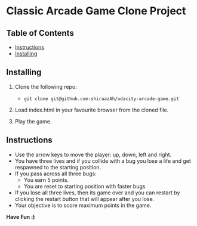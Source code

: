 # Classic Arcade Game Clone Project


## Table of Contents

- [Instructions](#instructions)
- [Installing](#installing)

## Installing

1. Clone the following repo:
    * `git clone git@github.com:shiraazAh/udacity-arcade-game.git`

2. Load index.html in your favourite browser from the cloned file.

3. Play the game.

## Instructions

* Use the arrow keys to move the player: up, down, left and right.
* You have three lives and if you collide with a bug you lose a life and get respawned to the starting position.
* If you pass across all three bugs:
    * You earn 5 points.
    * You are reset to starting position with faster bugs
* If you lose all three lives, then its game over and you can restart by clicking the restart button that will appear after you lose.
* Your objective is to score maximum points in the game.

**Have Fun :)**